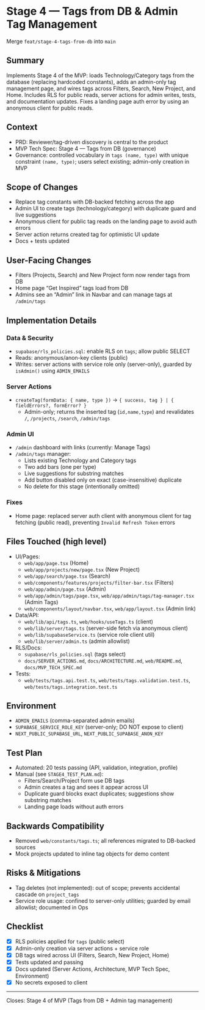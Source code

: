 # Stage 4 — Tags from DB & Admin Tag Management

Merge `feat/stage-4-tags-from-db` into `main`

## Summary
Implements Stage 4 of the MVP: loads Technology/Category tags from the database (replacing hardcoded constants), adds an admin-only tag management page, and wires tags across Filters, Search, New Project, and Home. Includes RLS for public reads, server actions for admin writes, tests, and documentation updates. Fixes a landing page auth error by using an anonymous client for public reads.

## Context
- PRD: Reviewer/tag-driven discovery is central to the product
- MVP Tech Spec: Stage 4 — Tags from DB (governance)
- Governance: controlled vocabulary in `tags (name, type)` with unique constraint `(name, type)`; users select existing; admin-only creation in MVP

## Scope of Changes
- Replace tag constants with DB-backed fetching across the app
- Admin UI to create tags (technology/category) with duplicate guard and live suggestions
- Anonymous client for public tag reads on the landing page to avoid auth errors
- Server action returns created tag for optimistic UI update
- Docs + tests updated

## User-Facing Changes
- Filters (Projects, Search) and New Project form now render tags from DB
- Home page “Get Inspired” tags load from DB
- Admins see an “Admin” link in Navbar and can manage tags at `/admin/tags`

## Implementation Details
### Data & Security
- `supabase/rls_policies.sql`: enable RLS on `tags`; allow public SELECT
- Reads: anonymous/anon-key clients (public)
- Writes: server actions with service role only (server-only), guarded by `isAdmin()` using `ADMIN_EMAILS`

### Server Actions
- `createTag(formData: { name, type })` → `{ success, tag } | { fieldErrors?, formError? }`
  - Admin-only; returns the inserted tag (`id,name,type`) and revalidates `/`, `/projects`, `/search`, `/admin/tags`

### Admin UI
- `/admin` dashboard with links (currently: Manage Tags)
- `/admin/tags` manager:
  - Lists existing Technology and Category tags
  - Two add bars (one per type)
  - Live suggestions for substring matches
  - Add button disabled only on exact (case-insensitive) duplicate
  - No delete for this stage (intentionally omitted)

### Fixes
- Home page: replaced server auth client with anonymous client for tag fetching (public read), preventing `Invalid Refresh Token` errors

## Files Touched (high level)
- UI/Pages:
  - `web/app/page.tsx` (Home)
  - `web/app/projects/new/page.tsx` (New Project)
  - `web/app/search/page.tsx` (Search)
  - `web/components/features/projects/filter-bar.tsx` (Filters)
  - `web/app/admin/page.tsx` (Admin)
  - `web/app/admin/tags/page.tsx`, `web/app/admin/tags/tag-manager.tsx` (Admin Tags)
  - `web/components/layout/navbar.tsx`, `web/app/layout.tsx` (Admin link)
- Data/API:
  - `web/lib/api/tags.ts`, `web/hooks/useTags.ts` (client)
  - `web/lib/server/tags.ts` (server-side fetch via anonymous client)
  - `web/lib/supabaseService.ts` (service role client util)
  - `web/lib/server/admin.ts` (admin allowlist)
- RLS/Docs:
  - `supabase/rls_policies.sql` (tags select)
  - `docs/SERVER_ACTIONS.md`, `docs/ARCHITECTURE.md`, `web/README.md`, `docs/MVP_TECH_SPEC.md`
- Tests:
  - `web/tests/tags.api.test.ts`, `web/tests/tags.validation.test.ts`, `web/tests/tags.integration.test.ts`

## Environment
- `ADMIN_EMAILS` (comma-separated admin emails)
- `SUPABASE_SERVICE_ROLE_KEY` (server-only; DO NOT expose to client)
- `NEXT_PUBLIC_SUPABASE_URL`, `NEXT_PUBLIC_SUPABASE_ANON_KEY`

## Test Plan
- Automated: 20 tests passing (API, validation, integration, profile)
- Manual (see `STAGE4_TEST_PLAN.md`):
  - Filters/Search/Project form use DB tags
  - Admin creates a tag and sees it appear across UI
  - Duplicate guard blocks exact duplicates; suggestions show substring matches
  - Landing page loads without auth errors

## Backwards Compatibility
- Removed `web/constants/tags.ts`; all references migrated to DB-backed sources
- Mock projects updated to inline tag objects for demo content

## Risks & Mitigations
- Tag deletes (not implemented): out of scope; prevents accidental cascade on `project_tags`
- Service role usage: confined to server-only utilities; guarded by email allowlist; documented in Ops

## Checklist
- [x] RLS policies applied for `tags` (public select)
- [x] Admin-only creation via server actions + service role
- [x] DB tags wired across UI (Filters, Search, New Project, Home)
- [x] Tests updated and passing
- [x] Docs updated (Server Actions, Architecture, MVP Tech Spec, Environment)
- [x] No secrets exposed to client

---

Closes: Stage 4 of MVP (Tags from DB + Admin tag management)
